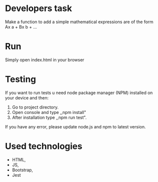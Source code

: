 # Developers task
Make a function to add a simple mathematical expressions are of the form Ax a + Bx b + ...

# Run
Simply open index.html in your browser

# Testing
If you want to run tests u need node package manager (NPM) installed on your device and then:
1. Go to project directory.
2. Open console and type ,,npm install" 
3. After installation type ,,npm run test".

If you have any error, please update node.js and npm to latest version.

# Used technologies
- HTML,
- JS,
- Bootstrap,
- Jest
